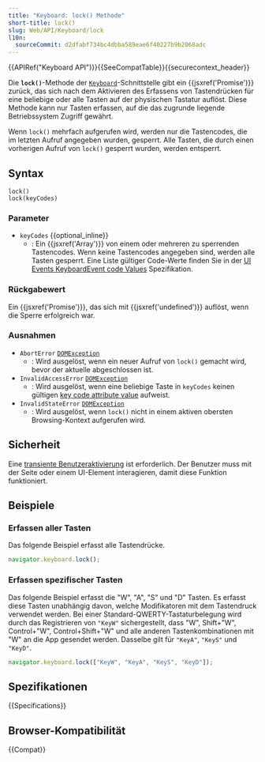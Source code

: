 ```yaml
---
title: "Keyboard: lock() Methode"
short-title: lock()
slug: Web/API/Keyboard/lock
l10n:
  sourceCommit: d2dfabf734bc4dbba589eae6f40227b9b2068adc
---
```


{{APIRef("Keyboard API")}}{{SeeCompatTable}}{{securecontext_header}}

Die **`lock()`**-Methode der [`Keyboard`](/de/docs/Web/API/Keyboard)-Schnittstelle gibt ein {{jsxref('Promise')}} zurück, das sich nach dem Aktivieren des Erfassens von Tastendrücken für eine beliebige oder alle Tasten auf der physischen Tastatur auflöst. Diese Methode kann nur Tasten erfassen, auf die das zugrunde liegende Betriebssystem Zugriff gewährt.

Wenn `lock()` mehrfach aufgerufen wird, werden nur die Tastencodes, die im letzten Aufruf angegeben wurden, gesperrt. Alle Tasten, die durch einen vorherigen Aufruf von `lock()` gesperrt wurden, werden entsperrt.

## Syntax

```js-nolint
lock()
lock(keyCodes)
```

### Parameter

- `keyCodes` {{optional_inline}}
  - : Ein {{jsxref('Array')}} von einem oder mehreren zu sperrenden Tastencodes. Wenn keine Tastencodes angegeben sind, werden alle Tasten gesperrt. Eine Liste gültiger Code-Werte finden Sie in der [UI Events KeyboardEvent code Values](https://w3c.github.io/uievents-code/#key-alphanumeric-writing-system) Spezifikation.

### Rückgabewert

Ein {{jsxref('Promise')}}, das sich mit {{jsxref('undefined')}} auflöst, wenn die Sperre erfolgreich war.

### Ausnahmen

- `AbortError` [`DOMException`](/de/docs/Web/API/DOMException)
  - : Wird ausgelöst, wenn ein neuer Aufruf von `lock()` gemacht wird, bevor der aktuelle abgeschlossen ist.
- `InvalidAccessError` [`DOMException`](/de/docs/Web/API/DOMException)
  - : Wird ausgelöst, wenn eine beliebige Taste in `keyCodes` keinen gültigen [key code attribute value](https://www.w3.org/TR/uievents-code/#key-code-attribute-value) aufweist.
- `InvalidStateError` [`DOMException`](/de/docs/Web/API/DOMException)
  - : Wird ausgelöst, wenn `lock()` nicht in einem aktiven obersten Browsing-Kontext aufgerufen wird.

## Sicherheit

Eine [transiente Benutzeraktivierung](/de/docs/Web/Security/User_activation) ist erforderlich. Der Benutzer muss mit der Seite oder einem UI-Element interagieren, damit diese Funktion funktioniert.

## Beispiele

### Erfassen aller Tasten

Das folgende Beispiel erfasst alle Tastendrücke.

```js
navigator.keyboard.lock();
```

### Erfassen spezifischer Tasten

Das folgende Beispiel erfasst die "W", "A", "S" und "D" Tasten. Es erfasst diese Tasten unabhängig davon, welche Modifikatoren mit dem Tastendruck verwendet werden. Bei einer Standard-QWERTY-Tastaturbelegung wird durch das Registrieren von `"KeyW"` sichergestellt, dass "W", Shift+"W", Control+"W", Control+Shift+"W" und alle anderen Tastenkombinationen mit "W" an die App gesendet werden. Dasselbe gilt für `"KeyA"`, `"KeyS"` und `"KeyD"`.

```js
navigator.keyboard.lock(["KeyW", "KeyA", "KeyS", "KeyD"]);
```

## Spezifikationen

{{Specifications}}

## Browser-Kompatibilität

{{Compat}}
